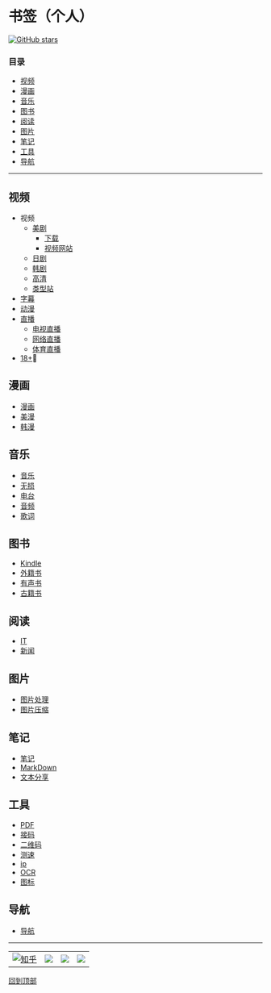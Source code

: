 
# 书签（个人）


[![GitHub stars](https://img.shields.io/github/stars/badges/shields.svg?label=Stars&style=flat-square)](https://github.com/SubeiZ/emanon)


### 目录
* [视频](#视频)
* [漫画](#漫画)
* [音乐](#音乐)
* [图书](#图书)
* [阅读](#阅读)
* [图片](#图片)
* [笔记](#笔记)
* [工具](#工具)
* [导航](#导航)

---

## 视频
* 视频
  * [美剧](/video/video/美剧.md)
    * [下载](/video/video/美剧.md#下载)
    * [视频网站](/video/video/美剧.md#视频网站)
  * [日剧](/video/video/日剧.md)
  * [韩剧](/video/video/韩剧.md)
  * [高清](/video/video/高清.md)
  * [类型站](/video/video/类型站.md)
* [字幕](/video/字幕.md)
* [动漫](/video/动漫.md)
* [直播](/video/直播.md)
  * [电视直播](/video/直播.md#电视直播)
  * [网络直播](/video/直播.md#网络直播)
  * [体育直播](/video/直播.md#体育直播)
* [18+](/video/18+.md):underage:

## 漫画
* [漫画](/comic/漫画.md)
* [美漫](/comic/美漫.md)
* [韩漫](/comic/韩漫.md)

## 音乐
* [音乐](/music/音乐.md)
* [无损](/music/无损.md)
* [电台](/music/电台.md)
* [音频](/music/音频.md)
* [歌词](/music/歌词.md)

## 图书
* [Kindle](/books/Kindle.md)
* [外籍书](/books/外籍书.md)
* [有声书](/books/有声书.md)
* [古籍书](/books/古籍书.md)

## 阅读
* [IT](/reads/IT.md)
* [新闻](/reads/news.md)

## 图片
* [图片处理](/photo/图片处理.md)
* [图片压缩](/photo/图片压缩.md)

## 笔记
* [笔记](/notes/笔记.md)
* [MarkDown](/notes/MarkDown.md)
* [文本分享](/notes/文本分享.md)

## 工具
* [PDF](/tools/PDF.md)
* [接码](/tools/接码.md)
* [二维码](/tools/二维码.md)
* [测速](/tools/测速.md)
* [ip](/tools/ip.md)
* [OCR](/tools/OCR.md)
* [图标](/tools/图标.md)

## 导航
* [导航](/dhang/导航.md)

***

|||||
| :---:| :---: | :---: |:---: |
|[![知乎](https://www.zhihu.com/favicon.ico)](https://www.zhihu.com/people/hua4/ "花似")|[![](https://weibo.com/favicon.ico)](https://weibo.com/705801742 "粥沫儿") |[![](https://www.buymeacoffee.com/assets/img/bmc-f-logo.svg)](https://www.buymeacoffee.com/emanon "花似")|[![](https://mail.qq.com/favicon.ico)](<mailto:705801742@qq.com>)

[回到顶部](#书签个人)

